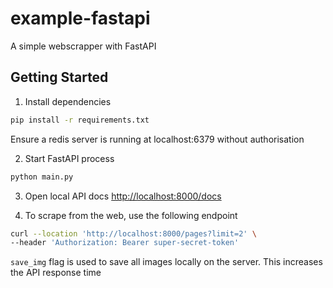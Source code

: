 # example-fastapi

A simple webscrapper with FastAPI

## Getting Started

1. Install dependencies

```zsh
pip install -r requirements.txt
```

Ensure a redis server is running at localhost:6379 without authorisation

2. Start FastAPI process

```zsh
python main.py
```

3. Open local API docs [http://localhost:8000/docs](http://localhost:8000/docs)

4. To scrape from the web, use the following endpoint

```zsh
curl --location 'http://localhost:8000/pages?limit=2' \
--header 'Authorization: Bearer super-secret-token'
```

`save_img` flag is used to save all images locally on the server. This increases the API response time

